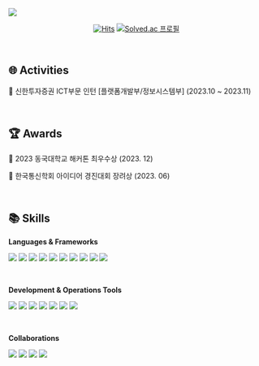 <p >
    <img src="https://capsule-render.vercel.app/api?type=waving&color=E3A6AE&height=220&section=header&text=Hyeyeon's%20GitHub&fontSize=60&animation=fadeIn&fontAlign=65&fontAlignY=35&desc=developer%20&descAlignY=55&descAlign=88&fontColor=fff"/>
</p>

<div align=center>
    
[![Hits](https://hits.seeyoufarm.com/api/count/incr/badge.svg?url=https%3A%2F%2Fgithub.com%2Fhyeyeonismm%2Fhit-counter&count_bg=%2379C83D&title_bg=%23555555&icon=&icon_color=%23E7E7E7&title=hits&edge_flat=false)](https://hits.seeyoufarm.com)
    [![Solved.ac
프로필](http://mazassumnida.wtf/api/mini/generate_badge?boj=hyeyeonismm)](https://solved.ac/hyeyeonismm)
</div>


<br/>

## 🌐 Activities

📌 신한투자증권 ICT부문 인턴 [플랫폼개발부/정보시스템부] (2023.10 ~ 2023.11)

<br/>

## 🏆 Awards

🥇 2023 동국대학교 해커톤 최우수상 (2023. 12)

🥇 한국통신학회 아이디어 경진대회 장려상 (2023. 06)



<br/>

## 📚 Skills

 __Languages & Frameworks__
  
  <img src="https://img.shields.io/badge/Javascript-F7DF1E?style=flat-square&logo=Javascript&logoColor=white"> <img src="https://img.shields.io/badge/React-61DAFB?style=flat-square&logo=React&logoColor=white"> <img src="https://img.shields.io/badge/Python-3776AB?style=flat-square&logo=Python&logoColor=white">
  <img src="https://img.shields.io/badge/Typescript-3178C6?style=flat-square&logo=Typescript&logoColor=white"/>
  <img src="https://img.shields.io/badge/ReactNative-61DAFB?style=flat-square&logo=React&logoColor=white">
  <img src="https://img.shields.io/badge/Flutter-02569B?style=flat-square&logo=flutter&logoColor=white"/>
  <img src="https://img.shields.io/badge/Next.js-000000?style=flat-square&logo=Next.js&logoColor=white"/>
  <img src="https://img.shields.io/badge/C++-00599C?style=flat-square&logo=C%2B%2B&logoColor=white"/>
  <img src="https://img.shields.io/badge/C-A8B9CC?style=flat-square&logo=C&logoColor=white">
  <img src="https://img.shields.io/badge/Spring Boot-6DB33F?style=flat-square&logo=Spring Boot&logoColor=white">
  

<br/>


__Development & Operations Tools__

  <img src="https://img.shields.io/badge/Linux-FCC624?style=flat-square&logo=Linux&logoColor=white"> <img src="https://img.shields.io/badge/Amazon AWS-232F3E?style=flat-square&logo=Amazon AWS&logoColor=white">
  <img src="https://img.shields.io/badge/Docker-2496ED?style=flat-square&logo=Docker&logoColor=white">
  <img src="https://img.shields.io/badge/MySQL-4479A1?style=flat-square&logo=MySQL&logoColor=white">
  <img src='https://img.shields.io/badge/Visual%20Studio%20Code-0078d7.svg?style=flat-sqaure&logo=visual-studio-code&logoColor=white'>
  <img src='https://img.shields.io/badge/Ubuntu-E95420?style=lat-square&logo=ubuntu&logoColor=white'>
  <img src='https://img.shields.io/badge/jenkins-%232C5263.svg?style=flat-square&logo=jenkins&logoColor=white'>


<br/>

__Collaborations__

  <img src="https://img.shields.io/badge/Figma-F24E1E?style=flat-square&logo=Figma&logoColor=white"> <img src="https://img.shields.io/badge/Github-181717?style=flat-square&logo=Github&logoColor=white">
  <img src='https://img.shields.io/badge/jira-%230A0FFF.svg?style=flat-square&logo=jira&logoColor=white'>
  <img src='https://img.shields.io/badge/Slack-4A154B?style=flat-square&logo=slack&logoColor=white'>












